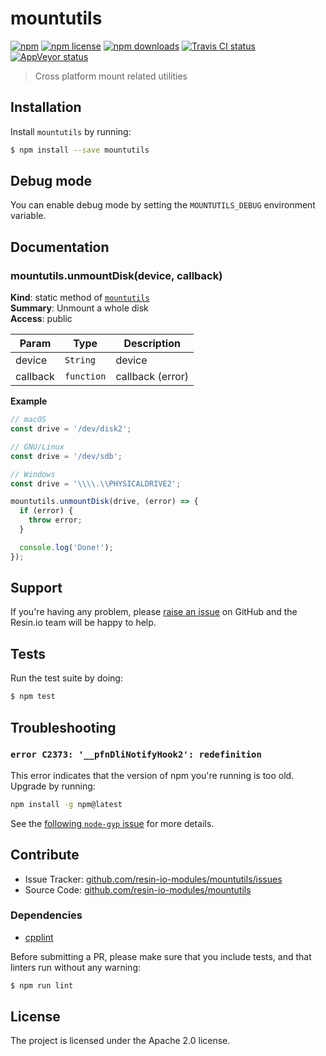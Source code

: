 mountutils
==========

[![npm](https://img.shields.io/npm/v/mountutils.svg?style=flat-square)](https://npmjs.com/package/mountutils)
[![npm license](https://img.shields.io/npm/l/mountutils.svg?style=flat-square)](https://npmjs.com/package/mountutils)
[![npm downloads](https://img.shields.io/npm/dm/mountutils.svg?style=flat-square)](https://npmjs.com/package/mountutils)
[![Travis CI status](https://img.shields.io/travis/resin-io-modules/mountutils/master.svg?style=flat-square)](https://travis-ci.org/resin-io-modules/mountutils)
[![AppVeyor status](https://img.shields.io/appveyor/ci/resin-io/mountutils/master.svg?style=flat-square)](https://ci.appveyor.com/project/resin-io/mountutils/branch/master)

> Cross platform mount related utilities

Installation
------------

Install `mountutils` by running:

```sh
$ npm install --save mountutils
```

Debug mode
----------

You can enable debug mode by setting the `MOUNTUTILS_DEBUG` environment
variable.

Documentation
-------------

<a name="module_mountutils.unmountDisk"></a>

### mountutils.unmountDisk(device, callback)
**Kind**: static method of <code>[mountutils](#module_mountutils)</code>  
**Summary**: Unmount a whole disk  
**Access**: public  

| Param | Type | Description |
| --- | --- | --- |
| device | <code>String</code> | device |
| callback | <code>function</code> | callback (error) |

**Example**

```js
// macOS
const drive = '/dev/disk2';

// GNU/Linux
const drive = '/dev/sdb';

// Windows
const drive = '\\\\.\\PHYSICALDRIVE2';

mountutils.unmountDisk(drive, (error) => {
  if (error) {
    throw error;
  }

  console.log('Done!');
});
```

Support
-------

If you're having any problem, please [raise an issue][newissue] on GitHub and
the Resin.io team will be happy to help.

Tests
-----

Run the test suite by doing:

```sh
$ npm test
```

Troubleshooting
---------------

### `error C2373: '__pfnDliNotifyHook2': redefinition`

This error indicates that the version of npm you're running is too old. Upgrade
by running:

```sh
npm install -g npm@latest
```

See the [following `node-gyp` issue](https://github.com/nodejs/node-gyp/issues/972) for more details.

Contribute
----------

- Issue Tracker: [github.com/resin-io-modules/mountutils/issues][issues]
- Source Code: [github.com/resin-io-modules/mountutils][source]

### Dependencies

- [cpplint][cpplint]

Before submitting a PR, please make sure that you include tests, and that
linters run without any warning:

```sh
$ npm run lint
```

License
-------

The project is licensed under the Apache 2.0 license.

[issues]: https://github.com/resin-io-modules/mountutils/issues
[newissue]: https://github.com/resin-io-modules/mountutils/issues/new
[source]: https://github.com/resin-io-modules/mountutils
[cpplint]: https://github.com/cpplint/cpplint

